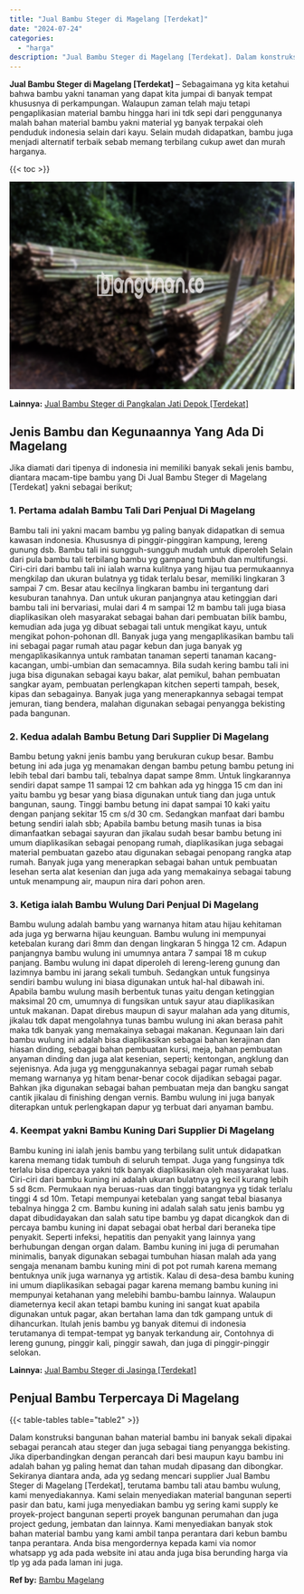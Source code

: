 ```yaml
---
title: "Jual Bambu Steger di Magelang [Terdekat]"
date: "2024-07-24"
categories: 
  - "harga"
description: "Jual Bambu Steger di Magelang [Terdekat]. Dalam konstruksi bangunan bahan material bambu ini banyak sekali dipakai sebagai perancah atau steger dan juga seba..."
---
```


**Jual Bambu Steger di Magelang \[Terdekat\]** – Sebagaimana yg kita ketahui bahwa bambu yakni tanaman yang dapat kita jumpai di banyak tempat khususnya di perkampungan. Walaupun zaman telah maju tetapi pengaplikasian material bambu hingga hari ini tdk sepi dari penggunanya malah bahan material bambu yakni material yg banyak terpakai oleh penduduk indonesia selain dari kayu. Selain mudah didapatkan, bambu juga menjadi alternatif terbaik sebab memang terbilang cukup awet dan murah harganya.

{{< toc >}}

![Jual Bambu Steger di Magelang [Terdekat]](/images/jual-bambu-tali-16.png)

**Lainnya:** [Jual Bambu Steger di Pangkalan Jati Depok \[Terdekat\]](https://bambu.bangunan.co/jual-bambu-steger-di-pangkalan-jati-depok-terdekat/)

## Jenis Bambu dan Kegunaannya Yang Ada Di Magelang

Jika diamati dari tipenya di indonesia ini memiliki banyak sekali jenis bambu, diantara macam-tipe bambu yang Di Jual Bambu Steger di Magelang \[Terdekat\] yakni sebagai berikut;

### 1\. Pertama adalah Bambu Tali Dari Penjual Di Magelang

Bambu tali ini yakni macam bambu yg paling banyak didapatkan di semua kawasan indonesia. Khususnya di pinggir-pinggiran kampung, lereng gunung dsb. Bambu tali ini sungguh-sungguh mudah untuk diperoleh Selain dari pula bambu tali terbilang bambu yg gampang tumbuh dan multifungsi. Ciri-ciri dari bambu tali ini ialah warna kulitnya yang hijau tua permukaannya mengkilap dan ukuran bulatnya yg tidak terlalu besar, memiliki lingkaran 3 sampai 7 cm. Besar atau kecilnya lingkaran bambu ini tergantung dari kesuburan tanahnya. Dan untuk ukuran panjangnya atau ketinggian dari bambu tali ini bervariasi, mulai dari 4 m sampai 12 m bambu tali juga biasa diaplikasikan oleh masyarakat sebagai bahan dari pembuatan bilik bambu, kemudian ada juga yg dibuat sebagai tali untuk mengikat kayu, untuk mengikat pohon-pohonan dll. Banyak juga yang mengaplikasikan bambu tali ini sebagai pagar rumah atau pagar kebun dan juga banyak yg mengaplikasikannya untuk rambatan tanaman seperti tanaman kacang-kacangan, umbi-umbian dan semacamnya. Bila sudah kering bambu tali ini juga bisa digunakan sebagai kayu bakar, alat pemikul, bahan pembuatan sangkar ayam, pembuatan perlengkapan kitchen seperti tampah, besek, kipas dan sebagainya. Banyak juga yang menerapkannya sebagai tempat jemuran, tiang bendera, malahan digunakan sebagai penyangga bekisting pada bangunan.

### 2\. Kedua adalah Bambu Betung Dari Supplier Di Magelang

Bambu betung yakni jenis bambu yang berukuran cukup besar. Bambu betung ini ada juga yg menamakan dengan bambu petung bambu petung ini lebih tebal dari bambu tali, tebalnya dapat sampe 8mm. Untuk lingkarannya sendiri dapat sampe 11 sampai 12 cm bahkan ada yg hingga 15 cm dan ini yaitu bambu yg besar yang biasa digunakan untuk tiang dan juga untuk bangunan, saung. Tinggi bambu betung ini dapat sampai 10 kaki yaitu dengan panjang sekitar 15 cm s/d 30 cm. Sedangkan manfaat dari bambu betung sendiri ialah sbb; Apabila bambu betung masih tunas ia bisa dimanfaatkan sebagai sayuran dan jikalau sudah besar bambu betung ini umum diaplikasikan sebagai penopang rumah, diaplikasikan juga sebagai material pembuatan gazebo atau digunakan sebagai penopang rangka atap rumah. Banyak juga yang menerapkan sebagai bahan untuk pembuatan lesehan serta alat kesenian dan juga ada yang memakainya sebagai tabung untuk menampung air, maupun nira dari pohon aren.

### 3\. Ketiga ialah Bambu Wulung Dari Penjual Di Magelang

Bambu wulung adalah bambu yang warnanya hitam atau hijau kehitaman ada juga yg berwarna hijau keunguan. Bambu wulung ini mempunyai ketebalan kurang dari 8mm dan dengan lingkaran 5 hingga 12 cm. Adapun panjangnya bambu wulung ini umumnya antara 7 sampai 18 m cukup panjang. Bambu wulung ini dapat diperoleh di lereng-lereng gunung dan lazimnya bambu ini jarang sekali tumbuh. Sedangkan untuk fungsinya sendiri bambu wulung ini biasa digunakan untuk hal-hal dibawah ini. Apabila bambu wulung masih berbentuk tunas yaitu dengan ketinggian maksimal 20 cm, umumnya di fungsikan untuk sayur atau diaplikasikan untuk makanan. Dapat direbus maupun di sayur malahan ada yang ditumis, jikalau tdk dapat mengolahnya tunas bambu wulung ini akan berasa pahit maka tdk banyak yang memakainya sebagai makanan. Kegunaan lain dari bambu wulung ini adalah bisa diaplikasikan sebagai bahan kerajinan dan hiasan dinding, sebagai bahan pembuatan kursi, meja, bahan pembuatan anyaman dinding dan juga alat kesenian, seperti; kentongan, angklung dan sejenisnya. Ada juga yg menggunakannya sebagai pagar rumah sebab memang warnanya yg hitam benar-benar cocok dijadikan sebagai pagar. Bahkan jika digunakan sebagai bahan pembuatan meja dan bangku sangat cantik jikalau di finishing dengan vernis. Bambu wulung ini juga banyak diterapkan untuk perlengkapan dapur yg terbuat dari anyaman bambu.

### 4\. Keempat yakni Bambu Kuning Dari Supplier Di Magelang

Bambu kuning ini ialah jenis bambu yang terbilang sulit untuk didapatkan karena memang tidak tumbuh di seluruh tempat. Juga yang fungsinya tdk terlalu bisa dipercaya yakni tdk banyak diaplikasikan oleh masyarakat luas. Ciri-ciri dari bambu kuning ini adalah ukuran bulatnya yg kecil kurang lebih 5 sd 8cm. Permukaan nya beruas-ruas dan tinggi batangnya yg tidak terlalu tinggi 4 sd 10m. Tetapi mempunyai ketebalan yang sangat tebal biasanya tebalnya hingga 2 cm. Bambu kuning ini adalah salah satu jenis bambu yg dapat dibudidayakan dan salah satu tipe bambu yg dapat dicangkok dan di percaya bambu kuning ini dapat sebagai obat herbal dari beraneka tipe penyakit. Seperti infeksi, hepatitis dan penyakit yang lainnya yang berhubungan dengan organ dalam. Bambu kuning ini juga di perumahan minimalis, banyak digunakan sebagai tumbuhan hiasan malah ada yang sengaja menanam bambu kuning mini di pot pot rumah karena memang bentuknya unik juga warnanya yg artistik. Kalau di desa-desa bambu kuning ini umum diaplikasikan sebagai pagar karena memang bambu kuning ini mempunyai ketahanan yang melebihi bambu-bambu lainnya. Walaupun diameternya kecil akan tetapi bambu kuning ini sangat kuat apabila digunakan untuk pagar, akan bertahan lama dan tdk gampang untuk di dihancurkan. Itulah jenis bambu yg banyak ditemui di indonesia terutamanya di tempat-tempat yg banyak terkandung air, Contohnya di lereng gunung, pinggir kali, pinggir sawah, dan juga di pinggir-pinggir selokan.

**Lainnya:** [Jual Bambu Steger di Jasinga \[Terdekat\]](https://bambu.bangunan.co/jual-bambu-steger-di-jasinga-terdekat/)

## Penjual Bambu Terpercaya Di Magelang

{{< table-tables table="table2" >}}

Dalam konstruksi bangunan bahan material bambu ini banyak sekali dipakai sebagai perancah atau steger dan juga sebagai tiang penyangga bekisting. Jika diperbandingkan dengan perancah dari besi maupun kayu bambu ini adalah bahan yg paling hemat dan tahan mudah dipasang dan dibongkar. Sekiranya diantara anda, ada yg sedang mencari supplier Jual Bambu Steger di Magelang \[Terdekat\], terutama bambu tali atau bambu wulung, kami menyediakannya. Kami selain menyediakan material bangunan seperti pasir dan batu, kami juga menyediakan bambu yg sering kami supply ke proyek-project bangunan seperti proyek bangunan perumahan dan juga project gedung, jembatan dan lainnya. Kami menyediakan banyak stok bahan material bambu yang kami ambil tanpa perantara dari kebun bambu tanpa perantara. Anda bisa mengordernya kepada kami via nomor whatsapp yg ada pada website ini atau anda juga bisa berunding harga via tlp yg ada pada laman ini juga.

**Ref by:** [Bambu Magelang](https://id.wikipedia.org/wiki/Bambu)
